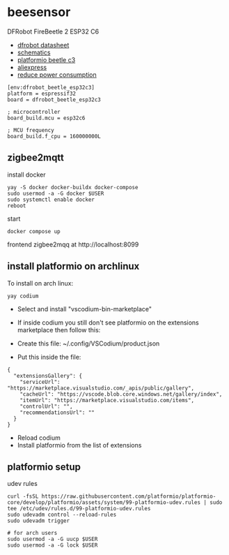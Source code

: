 # beesensor

DFRobot FireBeetle 2 ESP32 C6
- [dfrobot datasheet](https://wiki.dfrobot.com/SKU_DFR1075_FireBeetle_2_Board_ESP32_C6)
- [schematics](https://dfimg.dfrobot.com/5d57611a3416442fa39bffca/wiki/65df25004a7d1e8bc128894c75ce4089.pdf)
- [platformio beetle c3](https://docs.platformio.org/en/latest/boards/espressif32/dfrobot_beetle_esp32c3.html#board-espressif32-dfrobot-beetle-esp32c3)
- [aliexpress](https://it.aliexpress.com/item/1005006449798923.html?spm=a2g0o.order_list.order_list_main.11.61fb3696c7SVgF&gatewayAdapt=glo2ita)
- [reduce power consumption](https://diyi0t.com/reduce-the-esp32-power-consumption/)

```
[env:dfrobot_beetle_esp32c3]
platform = espressif32
board = dfrobot_beetle_esp32c3

; microcontroller
board_build.mcu = esp32c6

; MCU frequency
board_build.f_cpu = 160000000L
```


## zigbee2mqtt

install docker
```
yay -S docker docker-buildx docker-compose
sudo usermod -a -G docker $USER
sudo systemctl enable docker
reboot

```

start 
```
docker compose up
```

frontend zigbee2mqq at http://localhost:8099



## install platformio on archlinux
To install on arch linux:
```
yay codium
```

- Select and install "vscodium-bin-marketplace"

- If inside codium you still don't see platformio on the extensions marketplace then follow this:


- Create this file:
~/.config/VSCodium/product.json

- Put this inside the file:
```
{
  "extensionsGallery": {
    "serviceUrl": "https://marketplace.visualstudio.com/_apis/public/gallery",
    "cacheUrl": "https://vscode.blob.core.windows.net/gallery/index",
    "itemUrl": "https://marketplace.visualstudio.com/items",
    "controlUrl": "",
    "recommendationsUrl": ""
  }
}
```

- Reload codium
- Install platformio from the list of extensions


## platformio setup




udev rules
```
curl -fsSL https://raw.githubusercontent.com/platformio/platformio-core/develop/platformio/assets/system/99-platformio-udev.rules | sudo tee /etc/udev/rules.d/99-platformio-udev.rules
sudo udevadm control --reload-rules
sudo udevadm trigger

# for arch users
sudo usermod -a -G uucp $USER
sudo usermod -a -G lock $USER
```


